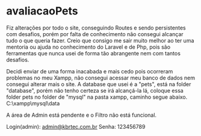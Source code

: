 # avaliacaoPets
Fiz alterações por todo o site, conseguindo Routes e sendo persistentes com desafios, porém por falta de conhecimento não consegui alcançar tudo o que queria fazer.
Creio que consigo me sair muito melhor ao ter uma mentoria ou ajuda no conhecimento do Laravel e de Php, pois são ferramentas que nunca usei de forma tão abrangente nem com tantos desafios.

Decidi enviar de uma forma inacabada e mais cedo pois ocorreram problemas no meu Xampp, não consegui acessar meu banco de dados nem consegui alterar mais o site.
A database que usei é a "pets", está na folder "database", porém não tenho certeza se irá alcançá-la lá, coloque essa folder pets no folder de "mysql" na pasta xampp, caminho segue abaixo.
C:\xampp\mysql\data

A área de Admin está pendente e o Filtro não está funcional.

Login(admin):	admin@kbrtec.com.br
Senha: 123456789
